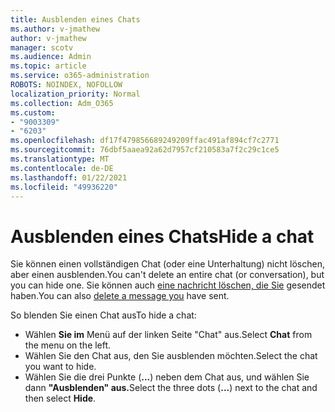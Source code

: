 ```yaml
---
title: Ausblenden eines Chats
ms.author: v-jmathew
author: v-jmathew
manager: scotv
ms.audience: Admin
ms.topic: article
ms.service: o365-administration
ROBOTS: NOINDEX, NOFOLLOW
localization_priority: Normal
ms.collection: Adm_O365
ms.custom:
- "9003309"
- "6203"
ms.openlocfilehash: df17f479856689249209ffac491af894cf7c2771
ms.sourcegitcommit: 76dbf5aaea92a62d7957cf210583a7f2c29c1ce5
ms.translationtype: MT
ms.contentlocale: de-DE
ms.lasthandoff: 01/22/2021
ms.locfileid: "49936220"
---
```

# <a name="hide-a-chat"></a><span data-ttu-id="4d86a-102">Ausblenden eines Chats</span><span class="sxs-lookup"><span data-stu-id="4d86a-102">Hide a chat</span></span>

<span data-ttu-id="4d86a-103">Sie können einen vollständigen Chat (oder eine Unterhaltung) nicht löschen, aber einen ausblenden.</span><span class="sxs-lookup"><span data-stu-id="4d86a-103">You can't delete an entire chat (or conversation), but you can hide one.</span></span> <span data-ttu-id="4d86a-104">Sie können auch [eine nachricht löschen, die Sie](https://support.office.com/client/delete-a-message-you-have-sent-67bd76a5-04e7-46ea-9ef0-5800865cb8f3) gesendet haben.</span><span class="sxs-lookup"><span data-stu-id="4d86a-104">You can also [delete a message you](https://support.office.com/client/delete-a-message-you-have-sent-67bd76a5-04e7-46ea-9ef0-5800865cb8f3) have sent.</span></span>

<span data-ttu-id="4d86a-105">So blenden Sie einen Chat aus</span><span class="sxs-lookup"><span data-stu-id="4d86a-105">To hide a chat:</span></span>

- <span data-ttu-id="4d86a-106">Wählen **Sie im** Menü auf der linken Seite "Chat" aus.</span><span class="sxs-lookup"><span data-stu-id="4d86a-106">Select **Chat** from the menu on the left.</span></span>
- <span data-ttu-id="4d86a-107">Wählen Sie den Chat aus, den Sie ausblenden möchten.</span><span class="sxs-lookup"><span data-stu-id="4d86a-107">Select the chat you want to hide.</span></span>
- <span data-ttu-id="4d86a-108">Wählen Sie die drei Punkte (**...**) neben dem Chat aus, und wählen Sie dann **"Ausblenden" aus.**</span><span class="sxs-lookup"><span data-stu-id="4d86a-108">Select the three dots (**...**) next to the chat and then select **Hide**.</span></span>
